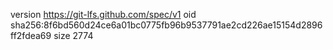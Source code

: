 version https://git-lfs.github.com/spec/v1
oid sha256:8f6bd560d24ce6a01bc0775fb96b9537791ae2cd226ae15154d2896ff2fdea69
size 2774
